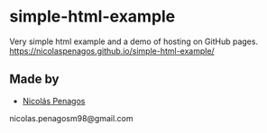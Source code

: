 # simple-html-example

Very simple html example and a demo of hosting on GitHub pages.
https://nicolaspenagos.github.io/simple-html-example/


## Made by
  <ul>
  <li><div><a href="https://github.com/nicolaspenagos" title="Nicolas Penagos">Nicolás Penagos</a>   </div></li>
  </ul> 
     <p>   nicolas.penagosm98@gmail.com </p>
